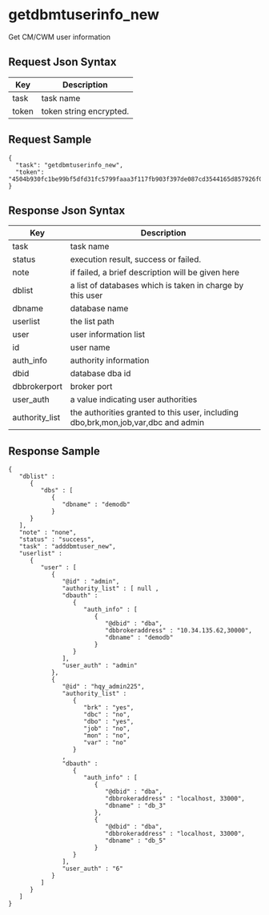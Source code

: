 # getdbmtuserinfo_new

Get CM/CWM user information

## Request Json Syntax

| **Key** | **Description** |
| --- | --- |
| task | task name |
| token | token string encrypted. |

## Request Sample

```
{
  "task": "getdbmtuserinfo_new",
  "token": "4504b930fc1be99bf5dfd31fc5799faaa3f117fb903f397de087cd3544165d857926f07dd201b6aa"
}
```

## Response Json Syntax

| **Key** | **Description** |
| --- | --- |
| task | task name |
| status | execution result, success or failed. |
| note | if failed, a brief description will be given here |
| dblist | a list of databases which is taken in charge by this user |
| dbname | database name |
| userlist | the list path |
| user | user information list |
| id | user name |
| auth_info | authority information |
| dbid | database dba id |
| dbbrokerport | broker port |
| user_auth | a value indicating user authorities |
| authority_list | the authorities granted to this user, including dbo,brk,mon,job,var,dbc and admin |

## Response Sample

```
{
   "dblist" : 
      {
         "dbs" : [
            {
               "dbname" : "demodb"
            }
      }
   ],
   "note" : "none",
   "status" : "success",
   "task" : "adddbmtuser_new",
   "userlist" : 
      {
         "user" : [
            {
               "@id" : "admin",
               "authority_list" : [ null ,
               "dbauth" : 
                  {
                     "auth_info" : [
                        {
                           "@dbid" : "dba",
                           "dbbrokeraddress" : "10.34.135.62,30000",
                           "dbname" : "demodb"
                        }
                  }
               ],
               "user_auth" : "admin"
            },
            {
               "@id" : "hqy_admin225",
               "authority_list" : 
                  {
                     "brk" : "yes",
                     "dbc" : "no",
                     "dbo" : "yes",
                     "job" : "no",
                     "mon" : "no",
                     "var" : "no"
                  }
               ,
               "dbauth" : 
                  {
                     "auth_info" : [
                        {
                           "@dbid" : "dba",
                           "dbbrokeraddress" : "localhost, 33000",
                           "dbname" : "db_3"
                        },
                        {
                           "@dbid" : "dba",
                           "dbbrokeraddress" : "localhost, 33000",
                           "dbname" : "db_5"
                        }
                  }
               ],
               "user_auth" : "6"
            }
         ]
      }
   ]
}
```
